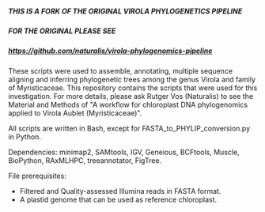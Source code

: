 #####        THIS IS A FORK OF THE ORIGINAL VIROLA PHYLOGENETICS PIPELINE    ######
#####                       FOR THE ORIGINAL PLEASE SEE                      ######
##### 	    https://github.com/naturalis/virola-phylogenomics-pipeline       ######


These scripts were used to assemble, annotating, multiple sequence aligning and inferring phylogenetic trees among the genus Virola and family of Myristicaceae. This repository contains the scripts that were used for this investigation. For more details, please ask Rutger Vos (Naturalis) to see the Material and Methods of "A workflow for chloroplast DNA phylogenomics applied to Virola Aublet (Myristicaceae)".

All scripts are written in Bash, except for FASTA_to_PHYLIP_conversion.py in Python.

Dependencies: minimap2, SAMtools, IGV, Geneious, BCFtools, Muscle, BioPython, RAxMLHPC, treeannotator, FigTree. 

File prerequisites:
  - Filtered and Quality-assessed Illumina reads in FASTA format.
  - A plastid genome that can be used as reference chloroplast.
